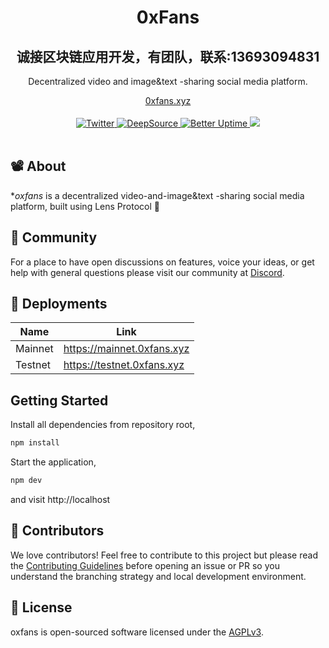 <div align="center">
    <h1>0xFans</h1>
    <h2>诚接区块链应用开发，有团队，联系:13693094831</h2>
    <p>Decentralized video and image&text -sharing social media platform.</p>
    <a href="https://mainnet.0xfans.xyz">0xfans.xyz</a>
</div>
<br>
<div align="center">
    <a href="https://twitter.com/0xFansProtocol">
        <img src="https://img.shields.io/twitter/follow/0xFansProtocol?style=social" alt="Twitter">
    </a>
   <a href="https://app.deepsource.com/gh/IndexOutOfBounds998/oxfans/?ref=repository-badge}" target="_blank"><img alt="DeepSource" title="DeepSource" src="https://app.deepsource.com/gh/IndexOutOfBounds998/oxfans.svg/?label=active+issues&show_trend=true&token=u-H2BAmuJbTMmMn2xJYjcHoE"/>
   </a>
     <a href="https://0xfans.betteruptime.com">
        <img src="https://betteruptime.com/status-badges/v1/monitor/dfaw.svg" alt="Better Uptime">
    </a>
   <a title="Crowdin" target="_blank" href="https://crowdin.com/project/0xfans"><img src="https://badges.crowdin.net/0xfans/localized.svg"></a>
</div>
<br>

## 📽️ About

\*_oxfans_ is a decentralized video-and-image&text -sharing social media platform, built using Lens Protocol 🌿

## 💪 Community

For a place to have open discussions on features, voice your ideas, or get help with general questions please visit our community at [Discord](https://discord.gg/aDtzhfd9c3).

## 🚢 Deployments

| Name    | Link                       |
| ------- | -------------------------- |
| Mainnet | https://mainnet.0xfans.xyz |
| Testnet | https://testnet.0xfans.xyz |

## Getting Started

Install all dependencies from repository root,

```bash
npm install
```

Start the application,

```bash
npm dev
```

and visit http://localhost

## 🤝 Contributors

We love contributors! Feel free to contribute to this project but please read the [Contributing Guidelines](CONTRIBUTING.md) before opening an issue or PR so you understand the branching strategy and local development environment.

<a href="https://github.com/IndexOutOfBounds998/oxfans/graphs/contributors">
  
</a>

## 📜 License

oxfans is open-sourced software licensed under the [AGPLv3](LICENSE).
